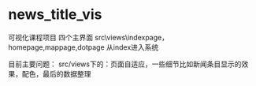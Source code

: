 # news_title_vis
可视化课程项目
四个主界面
src\views\indexpage，homepage,mappage,dotpage
从index进入系统

目前主要问题：
src/views下的：页面自适应，一些细节比如新闻条目显示的效果，配色，最后的数据整理
